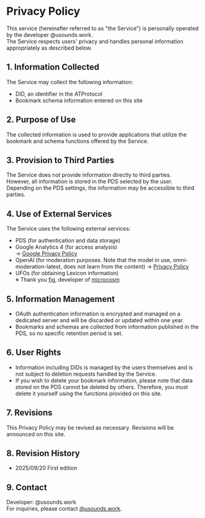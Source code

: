 # Privacy Policy

This service (hereinafter referred to as "the Service") is personally operated by the developer @usounds.work.  
The Service respects users' privacy and handles personal information appropriately as described below.

## 1. Information Collected
The Service may collect the following information:
- DID, an identifier in the ATProtocol
- Bookmark schema information entered on this site

## 2. Purpose of Use
The collected information is used to provide applications that utilize the bookmark and schema functions offered by the Service.

## 3. Provision to Third Parties
The Service does not provide information directly to third parties.  
However, all information is stored in the PDS selected by the user. Depending on the PDS settings, the information may be accessible to third parties.

## 4. Use of External Services
The Service uses the following external services:
- PDS (for authentication and data storage)
- Google Analytics 4 (for access analysis)  
  → [Google Privacy Policy](https://policies.google.com/privacy)
- OpenAI (for moderation purposes. Note that the model in use, omni-moderation-latest, does not learn from the content)
  → [Privacy Policy](https://openai.com/policies/row-privacy-policy/)
- UFOs (for obtaining Lexicon information)  
  ※ Thank you [fig](https://bsky.app/profile/bad-example.com), developer of [microcosm](https://bsky.app/profile/microcosm.blue)
  
## 5. Information Management
- OAuth authentication information is encrypted and managed on a dedicated server and will be discarded or updated within one year.
- Bookmarks and schemas are collected from information published in the PDS, so no specific retention period is set.

## 6. User Rights
- Information including DIDs is managed by the users themselves and is not subject to deletion requests handled by the Service.  
- If you wish to delete your bookmark information, please note that data stored on the PDS cannot be deleted by others. Therefore, you must delete it yourself using the functions provided on this site.

## 7. Revisions
This Privacy Policy may be revised as necessary. Revisions will be announced on this site.

## 8. Revision History
- 2025/09/20 First edition

## 9. Contact
Developer: @usounds.work  
For inquiries, please contact [@usounds.work](https://bsky.app/profile/usounds.work).
